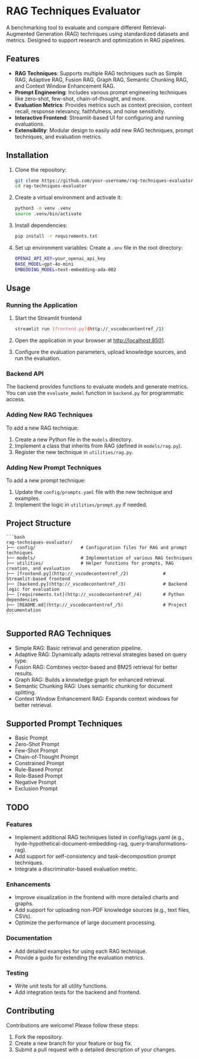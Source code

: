 # RAG Techniques Evaluator

A benchmarking tool to evaluate and compare different Retrieval-Augmented Generation (RAG) techniques using standardized datasets and metrics. Designed to support research and optimization in RAG pipelines.

## Features

- **RAG Techniques**: Supports multiple RAG techniques such as Simple RAG, Adaptive RAG, Fusion RAG, Graph RAG, Semantic Chunking RAG, and Context Window Enhancement RAG.
- **Prompt Engineering**: Includes various prompt engineering techniques like zero-shot, few-shot, chain-of-thought, and more.
- **Evaluation Metrics**: Provides metrics such as context precision, context recall, response relevancy, faithfulness, and noise sensitivity.
- **Interactive Frontend**: Streamlit-based UI for configuring and running evaluations.
- **Extensibility**: Modular design to easily add new RAG techniques, prompt techniques, and evaluation metrics.

## Installation

1. Clone the repository:

   ```bash
   git clone https://github.com/your-username/rag-techniques-evaluator.git
   cd rag-techniques-evaluator
   ```

2. Create a virtual environment and activate it:

    ```bash
    python3 -m venv .venv
    source .venv/bin/activate
    ```

3. Install dependencies:

    ```bash
    pip install -r requirements.txt
    ```

4. Set up environment variables: Create a `.env` file in the root directory:

    ```bash
    OPENAI_API_KEY=your_openai_api_key
    BASE_MODEL=gpt-4o-mini
    EMBEDDING_MODEL=text-embedding-ada-002 
    ```

## Usage

### Running the Application

1. Start the Streamlit frontend

    ```bash
    streamlit run [frontend.py](http://_vscodecontentref_/1)
    ```

2. Open the application in your browser at <http://localhost:8501>.

3. Configure the evaluation parameters, upload knowledge sources, and run the evaluation.

### Backend API

The backend provides functions to evaluate models and generate metrics. You can use the `evaluate_model` function in `backend.py` for programmatic access.

### Adding New RAG Techniques

To add a new RAG technique:

1. Create a new Python file in the `models` directory.
2. Implement a class that inherits from RAG (defined in `models/rag.py`).
3. Register the new technique in `utilities/rag.py`.

### Adding New Prompt Techniques

To add a new prompt technique:

1. Update the `config/prompts.yaml` file with the new technique and examples.
2. Implement the logic in `utilities/prompt.py` if needed.

## Project Structure

    ```bash
    rag-techniques-evaluator/
    ├── config/                 # Configuration files for RAG and prompt techniques
    ├── models/                 # Implementation of various RAG techniques
    ├── utilities/              # Helper functions for prompts, RAG creation, and evaluation
    ├── [frontend.py](http://_vscodecontentref_/2)             # Streamlit-based frontend
    ├── [backend.py](http://_vscodecontentref_/3)              # Backend logic for evaluation
    ├── [requirements.txt](http://_vscodecontentref_/4)        # Python dependencies
    ├── [README.md](http://_vscodecontentref_/5)               # Project documentation
    ```

## Supported RAG Techniques

- Simple RAG: Basic retrieval and generation pipeline.
- Adaptive RAG: Dynamically adapts retrieval strategies based on query type.
- Fusion RAG: Combines vector-based and BM25 retrieval for better results.
- Graph RAG: Builds a knowledge graph for enhanced retrieval.
- Semantic Chunking RAG: Uses semantic chunking for document splitting.
- Context Window Enhancement RAG: Expands context windows for better retrieval.

## Supported Prompt Techniques

- Basic Prompt
- Zero-Shot Prompt
- Few-Shot Prompt
- Chain-of-Thought Prompt
- Constrained Prompt
- Rule-Based Prompt
- Role-Based Prompt
- Negative Prompt
- Exclusion Prompt

## TODO

### Features

- Implement additional RAG techniques listed in config/rags.yaml (e.g., hyde-hypothetical-document-embedding-rag, query-transformations-rag).
- Add support for self-consistency and task-decomposition prompt techniques.
- Integrate a discriminator-based evaluation metric.

### Enhancements

- Improve visualization in the frontend with more detailed charts and graphs.
- Add support for uploading non-PDF knowledge sources (e.g., text files, CSVs).
- Optimize the performance of large document processing.

### Documentation

- Add detailed examples for using each RAG technique.
- Provide a guide for extending the evaluation metrics.

### Testing

- Write unit tests for all utility functions.
- Add integration tests for the backend and frontend.

## Contributing

Contributions are welcome! Please follow these steps:

1. Fork the repository.
2. Create a new branch for your feature or bug fix.
3. Submit a pull request with a detailed description of your changes.
